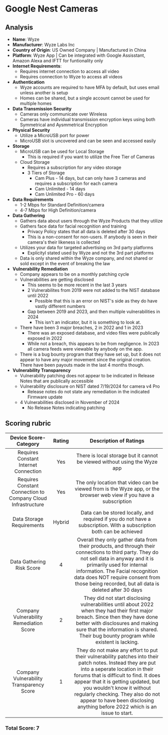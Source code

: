 # Google Nest Cameras
## Analysis
- **Name**: Wyze
- **Manufacturer**: Wyze Labs Inc
- **Country of Origin**: US Owned Company | Manufactured in China
- **Platform**: Wyze App | Can be integrated with Google Assisstant, Amazon Alexa and IFTT for funtionality only
- **Internet Requirements**:
    - Requires internet connection to access all video
    - Requires connection to Wyze to access all videos
- **Authentication**
    - Wyze accounts are required to have MFA by default, but uses email unless another is setup
    - Homes can be shared, but a single account cannot be used for multiple homes
- **Data Transmission Security**
    - Cameras only communicate over Wireless
    - Cameras have individual transmission encryption keys using both Symmetrical and Aysmmetrical Encryption
- **Physical Security**
    - Utilize a MicroUSB port for power
    - MicroUSB slot is uncovered and can be seen and accessed easily
- **Storage**
    - MicroUSB can be used for Local Storage
      - This is required if you want to utilize the Free Tier of Cameras
    - Cloud Storage
      - Requires a subscription for any video storage
      - 3 Tiers of Storage
        - Cam Plus - 14 days, but can only have 3 cameras and requires a subscription for each camera
        - Cam Unlimited - 14 days
        - Cam Unlimited Pro - 60 days
- **Data Requirements**
    - 1-2 Mbps for Standard Definition/camera
    - 4-7 Mbps for High Definition/camera
- **Data Gathering**
  - Gathers data about users through the Wyze Products that they utilize
  - Gathers face data for facial recognition and training
    - Privacy Policy states that all data is deleted after 30 days
    - This is a non-consent for non-users.  If anybody is seen in their camera's their likeness is collected
  - Utilizes your data for targeted advertising on 3rd party platforms
    - Explicityl stated used by Wyze and not the 3rd part platforms
  - Data is only shared within the Wyze company, and not shared or sold except in the event of breaking the law
- **Vulnerability Remediation**
  - Company appears to be on a monthly patching cycle
  - Vulnerabilities are getting disclosed
    - This seems to be more recent in the last 3 years
    - 2 Vulnerabilites from 2019 were not added to the NIST database until 2022
      - Possible that this is an error on NIST's side as they do have vastly different numbers
    - Gap between 2019 and 2023, and then multiple vulnerabilities in 2024
      - This isn't an indicator, but it is something to look at.
  - There have been 3 major breaches, 2 in 2022 and 1 in 2023
    - There was an exposed database, and video files were publically exposed in 2022
    - While not a breach, this appears to be from negligence.  In 2023 all camera feeds were viewable by anybody on the app.
  - There is a bug bounty program that they have set up, but it does not appear to have any major movement since the original creation.  There have been payouts made in the last 4 months though.
- **Vulnerability Transparency**
  - Vulnerability patching does not appear to be indicated in Release Notes that are publically accessible
  - Vulnerability disclosure on NIST dated 7/19/2024 for camera v4 Pro
    - Release notes do not state any remediation in the indicated Firmware update
  - 4 Vulnerabilities disclosed in November of 2024
    - No Release Notes indicating patching

## Scoring rubric
| Device Score-Category |  Rating | Description of Ratings | 
| :---: | :---: | :---: | 
| Requires Constant Internet Connection | Yes | There is local storage but it cannot be viewed without using the Wyze app |
| Requires Constant Connection to Company Cloud Infrastructure | Yes | The only location that video can be viewed from is the Wyze app, or the browser web view if you have a subscription |
| Data Storage Requirements | Hybrid | Data can be stored locally, and required if you do not have a subscription.  With a subscription both can be achieved |
| Data Gathering Risk Score | 4 | Overall they only gather data from their products, and through their connections to third party.  They do not sell data in anyway and it is primarily used for internal information.  The Facial recognition data does NOT require consent from those being recorded, but all data is deleted after 30 days |
| Company Vulnerability Remediation Score | 2 | They did not start disclosing vulnerabilities until about 2022 when they had their first major breach.  Since then they have done better with disclosures and making sure that the information is shared.  Their bug bounty program while existent is lacking. |
| Company Vulnerability Transparency Score | 1 | They do not make any effort to put their vulnerability patches into their patch notes.  Instead they are put into a seperate location in their forums that is difficult to find.  It does appear that it is getting updated, but you wouldn't know it without regularly checking.  They also do not appear to have been disclosing anything before 2022 which is an issue to start. | 

### Total Score: 7